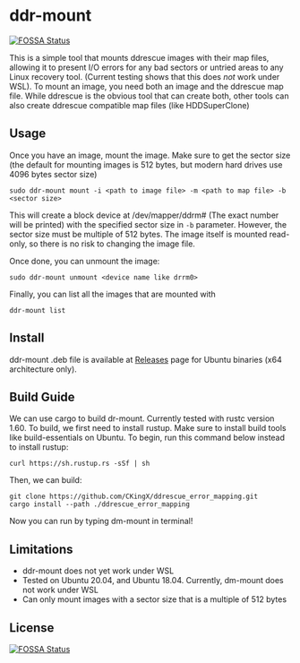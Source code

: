 # ddr-mount
[![FOSSA Status](https://app.fossa.com/api/projects/git%2Bgithub.com%2FCKingX%2Fddrescue_error_mapping.svg?type=shield)](https://app.fossa.com/projects/git%2Bgithub.com%2FCKingX%2Fddrescue_error_mapping?ref=badge_shield)

This is a simple tool that mounts ddrescue images with their map files, allowing it to present I/O errors for any bad sectors or untried areas to any Linux recovery tool. (Current testing shows that this does *not* work under WSL). To mount an image, you need both an image and the ddrescue map file. While ddrescue is the obvious tool that can create both, other tools can also create ddrescue compatible map files (like HDDSuperClone)

## Usage
Once you have an image, mount the image. Make sure to get the sector size (the default for mounting images is 512 bytes, but modern hard drives use 4096 bytes sector size)
```
sudo ddr-mount mount -i <path to image file> -m <path to map file> -b <sector size>
```

This will create a block device at /dev/mapper/ddrm# (The exact number will be printed) with the specified sector size in `-b` parameter. However, the sector size must be multiple of 512 bytes. The image itself is mounted read-only, so there is no risk to changing the image file.

Once done, you can unmount the image:
```
sudo ddr-mount unmount <device name like drrm0>
```

Finally, you can list all the images that are mounted with
```
ddr-mount list
```

## Install
ddr-mount .deb file is available at [Releases](https://github.com/CKingX/ddrescue_error_mapping/releases) page for Ubuntu binaries (x64 architecture only).

## Build Guide
We can use cargo to build dr-mount. Currently tested with rustc version 1.60. To build, we first need to install rustup. Make sure to install build tools like build-essentials on Ubuntu. To begin, run this command below instead to install rustup:
```
curl https://sh.rustup.rs -sSf | sh
```
Then, we can build:
```
git clone https://github.com/CKingX/ddrescue_error_mapping.git
cargo install --path ./ddrescue_error_mapping
```
Now you can run by typing dm-mount in terminal!

## Limitations
* ddr-mount does not yet work under WSL
* Tested on Ubuntu 20.04, and Ubuntu 18.04. Currently, dm-mount does not work under WSL
* Can only mount images with a sector size that is a multiple of 512 bytes


## License
[![FOSSA Status](https://app.fossa.com/api/projects/git%2Bgithub.com%2FCKingX%2Fddrescue_error_mapping.svg?type=large)](https://app.fossa.com/projects/git%2Bgithub.com%2FCKingX%2Fddrescue_error_mapping?ref=badge_large)
